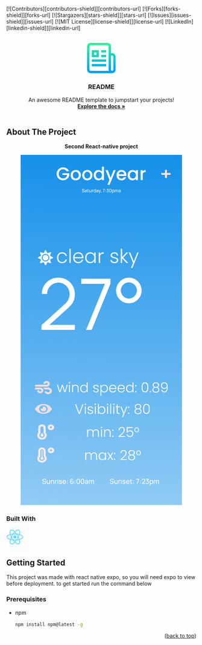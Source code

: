 <div id="top"></div>

[![Contributors][contributors-shield]][contributors-url]
[![Forks][forks-shield]][forks-url]
[![Stargazers][stars-shield]][stars-url]
[![Issues][issues-shield]][issues-url]
[![MIT License][license-shield]][license-url]
[![LinkedIn][linkedin-shield]][linkedin-url]



<!-- PROJECT LOGO -->
<br />
<div align="center">
  <a href="">
    <img src="./assets/logo (1).png" alt="Logo" width="80" height="80">
  </a>

  <h3 align="center">README</h3>

  <p align="center">
    An awesome README template to jumpstart your projects!
    <br />
    <a href=""><strong>Explore the docs »</strong></a>
    <br />
    <br />

  </p>
</div>




<!-- ABOUT THE PROJECT -->
## About The Project

<p align="center">
<strong>
Second React-native project
</strong>
</p>
<p align="center">
  <img src="./assets/iPhone 13 Pro Max - 1.png">
</p>




### Built With

<a target="_blank" href="https://reactjs.org/docs/getting-started.html">
    <img src="./assets/react-original.svg" width=45px alt="ReactJS"> 
</a>

<!-- GETTING STARTED -->
## Getting Started

This project was made with react native expo, so you will need expo to view before deployment. to get started run the command below

### Prerequisites
* npm
  ```sh
  npm install npm@latest -g
  ```
<p align="right">(<a href="#top">back to top</a>)</p>
